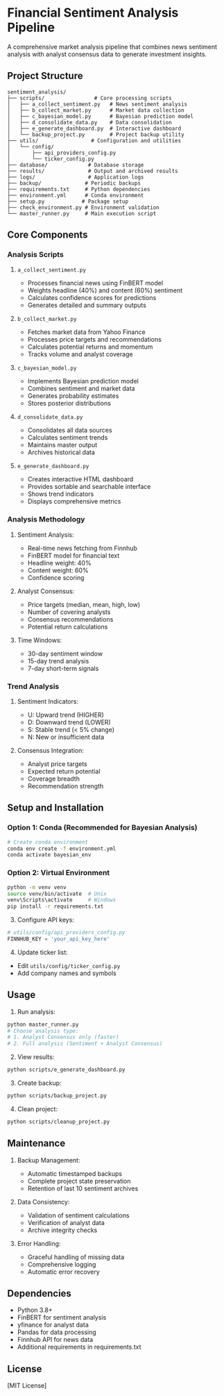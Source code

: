 # Financial Sentiment Analysis Pipeline

A comprehensive market analysis pipeline that combines news sentiment analysis with analyst consensus data to generate investment insights.

## Project Structure

```
sentiment_analysis/
├── scripts/                # Core processing scripts
│   ├── a_collect_sentiment.py   # News sentiment analysis
│   ├── b_collect_market.py      # Market data collection
│   ├── c_bayesian_model.py      # Bayesian prediction model
│   ├── d_consolidate_data.py    # Data consolidation
│   ├── e_generate_dashboard.py  # Interactive dashboard
│   └── backup_project.py        # Project backup utility
├── utils/                 # Configuration and utilities
│   └── config/
│       ├── api_providers_config.py
│       └── ticker_config.py
├── database/             # Database storage
├── results/              # Output and archived results
├── logs/                 # Application logs
├── backup/              # Periodic backups
├── requirements.txt     # Python dependencies
├── environment.yml      # Conda environment
├── setup.py            # Package setup
├── check_environment.py # Environment validation
└── master_runner.py     # Main execution script
```

## Core Components

### Analysis Scripts
1. `a_collect_sentiment.py`
   - Processes financial news using FinBERT model
   - Weights headline (40%) and content (60%) sentiment
   - Calculates confidence scores for predictions
   - Generates detailed and summary outputs

2. `b_collect_market.py`
   - Fetches market data from Yahoo Finance
   - Processes price targets and recommendations
   - Calculates potential returns and momentum
   - Tracks volume and analyst coverage

3. `c_bayesian_model.py`
   - Implements Bayesian prediction model
   - Combines sentiment and market data
   - Generates probability estimates
   - Stores posterior distributions

4. `d_consolidate_data.py`
   - Consolidates all data sources
   - Calculates sentiment trends
   - Maintains master output
   - Archives historical data

5. `e_generate_dashboard.py`
   - Creates interactive HTML dashboard
   - Provides sortable and searchable interface
   - Shows trend indicators
   - Displays comprehensive metrics

### Analysis Methodology

1. Sentiment Analysis:
   - Real-time news fetching from Finnhub
   - FinBERT model for financial text
   - Headline weight: 40%
   - Content weight: 60%
   - Confidence scoring

2. Analyst Consensus:
   - Price targets (median, mean, high, low)
   - Number of covering analysts
   - Consensus recommendations
   - Potential return calculations

3. Time Windows:
   - 30-day sentiment window
   - 15-day trend analysis
   - 7-day short-term signals

### Trend Analysis

1. Sentiment Indicators:
   - U: Upward trend (HIGHER)
   - D: Downward trend (LOWER)
   - S: Stable trend (< 5% change)
   - N: New or insufficient data

2. Consensus Integration:
   - Analyst price targets
   - Expected return potential
   - Coverage breadth
   - Recommendation strength

## Setup and Installation

### Option 1: Conda (Recommended for Bayesian Analysis)
```bash
# Create conda environment
conda env create -f environment.yml
conda activate bayesian_env
```

### Option 2: Virtual Environment
```bash
python -m venv venv
source venv/bin/activate  # Unix
venv\Scripts\activate     # Windows
pip install -r requirements.txt
```

3. Configure API keys:
```python
# utils/config/api_providers_config.py
FINNHUB_KEY = 'your_api_key_here'
```

4. Update ticker list:
- Edit `utils/config/ticker_config.py`
- Add company names and symbols

## Usage

1. Run analysis:
```bash
python master_runner.py
# Choose analysis type:
# 1. Analyst Consensus only (faster)
# 2. Full analysis (Sentiment + Analyst Consensus)
```

2. View results:
```bash
python scripts/e_generate_dashboard.py
```

3. Create backup:
```bash
python scripts/backup_project.py
```

4. Clean project:
```bash
python scripts/cleanup_project.py
```

## Maintenance

1. Backup Management:
   - Automatic timestamped backups
   - Complete project state preservation
   - Retention of last 10 sentiment archives

2. Data Consistency:
   - Validation of sentiment calculations
   - Verification of analyst data
   - Archive integrity checks

3. Error Handling:
   - Graceful handling of missing data
   - Comprehensive logging
   - Automatic error recovery

## Dependencies

- Python 3.8+
- FinBERT for sentiment analysis
- yfinance for analyst data
- Pandas for data processing
- Finnhub API for news data
- Additional requirements in requirements.txt

## License

[MIT License]
